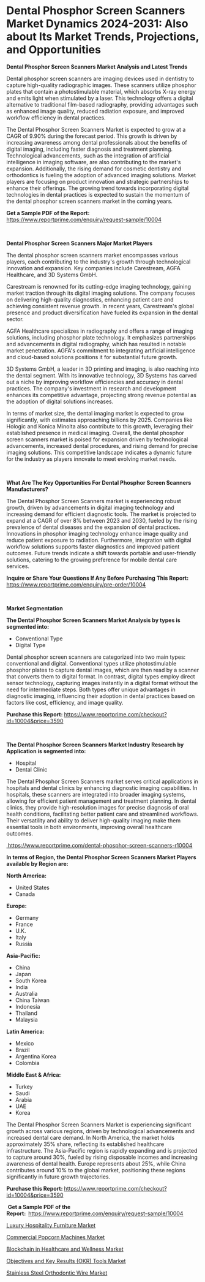 <p><h1>Dental Phosphor Screen Scanners Market Dynamics 2024-2031: Also about Its Market Trends, Projections, and Opportunities</h1></p><p><strong>Dental Phosphor Screen Scanners Market Analysis and Latest Trends</strong></p>
<p><p>Dental phosphor screen scanners are imaging devices used in dentistry to capture high-quality radiographic images. These scanners utilize phosphor plates that contain a photostimulable material, which absorbs X-ray energy and emits light when stimulated by a laser. This technology offers a digital alternative to traditional film-based radiography, providing advantages such as enhanced image quality, reduced radiation exposure, and improved workflow efficiency in dental practices.</p><p>The Dental Phosphor Screen Scanners Market is expected to grow at a CAGR of 9.90% during the forecast period. This growth is driven by increasing awareness among dental professionals about the benefits of digital imaging, including faster diagnosis and treatment planning. Technological advancements, such as the integration of artificial intelligence in imaging software, are also contributing to the market's expansion. Additionally, the rising demand for cosmetic dentistry and orthodontics is fueling the adoption of advanced imaging solutions. Market players are focusing on product innovation and strategic partnerships to enhance their offerings. The growing trend towards incorporating digital technologies in dental practices is expected to sustain the momentum of the dental phosphor screen scanners market in the coming years.</p></p>
<p><strong>Get a Sample PDF of the Report:&nbsp;</strong> <a href="https://www.reportprime.com/enquiry/request-sample/10004?utm_campaign=1674&utm_medium=2&utm_source=Github&utm_content=ia&utm_term=28112024&utm_id=dental-phosphor-screen-scanners">https://www.reportprime.com/enquiry/request-sample/10004</a></p>
<p>&nbsp;</p>
<p><strong>Dental Phosphor Screen Scanners Major Market Players</strong></p>
<p><p>The dental phosphor screen scanners market encompasses various players, each contributing to the industry's growth through technological innovation and expansion. Key companies include Carestream, AGFA Healthcare, and 3D Systems GmbH.</p><p>Carestream is renowned for its cutting-edge imaging technology, gaining market traction through its digital imaging solutions. The company focuses on delivering high-quality diagnostics, enhancing patient care and achieving consistent revenue growth. In recent years, Carestream's global presence and product diversification have fueled its expansion in the dental sector.</p><p>AGFA Healthcare specializes in radiography and offers a range of imaging solutions, including phosphor plate technology. It emphasizes partnerships and advancements in digital radiography, which has resulted in notable market penetration. AGFA's commitment to integrating artificial intelligence and cloud-based solutions positions it for substantial future growth.</p><p>3D Systems GmbH, a leader in 3D printing and imaging, is also reaching into the dental segment. With its innovative technology, 3D Systems has carved out a niche by improving workflow efficiencies and accuracy in dental practices. The company's investment in research and development enhances its competitive advantage, projecting strong revenue potential as the adoption of digital solutions increases.</p><p>In terms of market size, the dental imaging market is expected to grow significantly, with estimates approaching billions by 2025. Companies like Hologic and Konica Minolta also contribute to this growth, leveraging their established presence in medical imaging. Overall, the dental phosphor screen scanners market is poised for expansion driven by technological advancements, increased dental procedures, and rising demand for precise imaging solutions. This competitive landscape indicates a dynamic future for the industry as players innovate to meet evolving market needs.</p></p>
<p>&nbsp;</p>
<p><strong>What Are The Key Opportunities For Dental Phosphor Screen Scanners Manufacturers?</strong></p>
<p><p>The Dental Phosphor Screen Scanners market is experiencing robust growth, driven by advancements in digital imaging technology and increasing demand for efficient diagnostic tools. The market is projected to expand at a CAGR of over 8% between 2023 and 2030, fueled by the rising prevalence of dental diseases and the expansion of dental practices. Innovations in phosphor imaging technology enhance image quality and reduce patient exposure to radiation. Furthermore, integration with digital workflow solutions supports faster diagnostics and improved patient outcomes. Future trends indicate a shift towards portable and user-friendly solutions, catering to the growing preference for mobile dental care services.</p></p>
<p><strong>Inquire or Share Your Questions If Any Before Purchasing This Report:</strong> <a href="https://www.reportprime.com/enquiry/pre-order/10004?utm_campaign=1674&utm_medium=2&utm_source=Github&utm_content=ia&utm_term=28112024&utm_id=dental-phosphor-screen-scanners">https://www.reportprime.com/enquiry/pre-order/10004</a></p>
<p>&nbsp;</p>
<p><strong>Market Segmentation</strong></p>
<p><strong>The Dental Phosphor Screen Scanners Market Analysis by types is segmented into:</strong></p>
<p><ul><li>Conventional Type</li><li>Digital Type</li></ul></p>
<p><p>Dental phosphor screen scanners are categorized into two main types: conventional and digital. Conventional types utilize photostimulable phosphor plates to capture dental images, which are then read by a scanner that converts them to digital format. In contrast, digital types employ direct sensor technology, capturing images instantly in a digital format without the need for intermediate steps. Both types offer unique advantages in diagnostic imaging, influencing their adoption in dental practices based on factors like cost, efficiency, and image quality.</p></p>
<p><strong>Purchase this Report:&nbsp;</strong><a href="https://www.reportprime.com/checkout?id=10004&price=3590&utm_campaign=1674&utm_medium=2&utm_source=Github&utm_content=ia&utm_term=28112024&utm_id=dental-phosphor-screen-scanners">https://www.reportprime.com/checkout?id=10004&price=3590</a></p>
<p>&nbsp;</p>
<p><strong>The Dental Phosphor Screen Scanners Market Industry Research by Application is segmented into:</strong></p>
<p><ul><li>Hospital</li><li>Dental Clinic</li></ul></p>
<p><p>The Dental Phosphor Screen Scanners market serves critical applications in hospitals and dental clinics by enhancing diagnostic imaging capabilities. In hospitals, these scanners are integrated into broader imaging systems, allowing for efficient patient management and treatment planning. In dental clinics, they provide high-resolution images for precise diagnosis of oral health conditions, facilitating better patient care and streamlined workflows. Their versatility and ability to deliver high-quality imaging make them essential tools in both environments, improving overall healthcare outcomes.</p></p>
<p><a href="https://www.reportprime.com/dental-phosphor-screen-scanners-r10004?utm_campaign=1674&utm_medium=2&utm_source=Github&utm_content=ia&utm_term=28112024&utm_id=dental-phosphor-screen-scanners">&nbsp;https://www.reportprime.com/dental-phosphor-screen-scanners-r10004</a></p>
<p><strong>In terms of Region, the Dental Phosphor Screen Scanners Market Players available by Region are:</strong></p>
<p>
    <p> <strong> North America: </strong>
        <ul>
            <li>United States</li>
            <li>Canada</li>
        </ul>
        </p> 
    <p> <strong> Europe: </strong>
        <ul>
            <li>Germany</li>
            <li>France</li>
            <li>U.K.</li>
            <li>Italy</li>
            <li>Russia</li>
        </ul>
        </p> 
    <p> <strong> Asia-Pacific: </strong>
        <ul>
            <li>China</li>
            <li>Japan</li>
            <li>South Korea</li>
            <li>India</li>
            <li>Australia</li>
            <li>China Taiwan</li>
            <li>Indonesia</li>
            <li>Thailand</li>
            <li>Malaysia</li>
        </ul>
        </p> 
    <p> <strong> Latin America: </strong>
        <ul>
            <li>Mexico</li>
            <li>Brazil</li>
            <li>Argentina Korea</li>
            <li>Colombia</li>
        </ul>
        </p> 
    <p> <strong> Middle East & Africa: </strong>
        <ul>
            <li>Turkey</li>
            <li>Saudi</li>
            <li>Arabia</li>
            <li>UAE</li>
            <li>Korea</li>
        </ul>
    </p>
    </p>
<p><p>The Dental Phosphor Screen Scanners Market is experiencing significant growth across various regions, driven by technological advancements and increased dental care demand. In North America, the market holds approximately 35% share, reflecting its established healthcare infrastructure. The Asia-Pacific region is rapidly expanding and is projected to capture around 30%, fueled by rising disposable incomes and increasing awareness of dental health. Europe represents about 25%, while China contributes around 10% to the global market, positioning these regions significantly in future growth trajectories.</p></p>
<p><strong>Purchase this Report: </strong><a href="https://www.reportprime.com/checkout?id=10004&price=3590&utm_campaign=1674&utm_medium=2&utm_source=Github&utm_content=ia&utm_term=28112024&utm_id=dental-phosphor-screen-scanners">https://www.reportprime.com/checkout?id=10004&price=3590</a></p>
<p>&nbsp;<strong>Get a Sample PDF of the Report:&nbsp;&nbsp;</strong><a href="https://www.reportprime.com/enquiry/request-sample/10004?utm_campaign=1674&utm_medium=2&utm_source=Github&utm_content=ia&utm_term=28112024&utm_id=dental-phosphor-screen-scanners">https://www.reportprime.com/enquiry/request-sample/10004</a></p>
<p><strong></strong></p>
<p><p><a href="https://www.linkedin.com/pulse/luxury-hospitality-furniture-market-analysis-report-2024-2031-9y7mc?utm_campaign=1674&utm_medium=2&utm_source=Github&utm_content=ia&utm_term=28112024&utm_id=dental-phosphor-screen-scanners">Luxury Hospitality Furniture Market</a></p><p><a href="https://www.linkedin.com/pulse/113-cagr-forecast-commercial-popcorn-machines-industry-qjj5c?utm_campaign=1674&utm_medium=2&utm_source=Github&utm_content=ia&utm_term=28112024&utm_id=dental-phosphor-screen-scanners">Commercial Popcorn Machines Market</a></p><p><a href="https://issuu.com/reportprime-2/docs/blockchain-in-healthcare-and-wellne_3935d52f32e173?utm_campaign=1674&utm_medium=2&utm_source=Github&utm_content=ia&utm_term=28112024&utm_id=dental-phosphor-screen-scanners">Blockchain in Healthcare and Wellness Market</a></p><p><a href="https://issuu.com/reportprime-2/docs/objectives-and-key-results-okr-tool_69006248363595?utm_campaign=1674&utm_medium=2&utm_source=Github&utm_content=ia&utm_term=28112024&utm_id=dental-phosphor-screen-scanners">Objectives and Key Results (OKR) Tools Market</a></p><p><a href="https://github.com/mookiesville/Market-Research-Report-List-1/blob/main/stainless-steel-orthodontic-wire-market.md?utm_campaign=1674&utm_medium=2&utm_source=Github&utm_content=ia&utm_term=28112024&utm_id=dental-phosphor-screen-scanners">Stainless Steel Orthodontic Wire Market</a></p></p>
